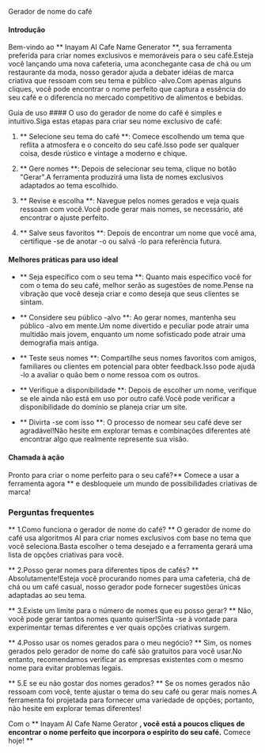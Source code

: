 Gerador de nome do café

#### Introdução
Bem-vindo ao ** Inayam AI Cafe Name Generator **, sua ferramenta preferida para criar nomes exclusivos e memoráveis ​​para o seu café.Esteja você lançando uma nova cafeteria, uma aconchegante casa de chá ou um restaurante da moda, nosso gerador ajuda a debater idéias de marca criativa que ressoam com seu tema e público -alvo.Com apenas alguns cliques, você pode encontrar o nome perfeito que captura a essência do seu café e o diferencia no mercado competitivo de alimentos e bebidas.

Guia de uso ####
O uso do gerador de nome do café é simples e intuitivo.Siga estas etapas para criar seu nome exclusivo de café:

1. ** Selecione seu tema do café **: Comece escolhendo um tema que reflita a atmosfera e o conceito do seu café.Isso pode ser qualquer coisa, desde rústico e vintage a moderno e chique.

2. ** Gere nomes **: Depois de selecionar seu tema, clique no botão "Gerar".A ferramenta produzirá uma lista de nomes exclusivos adaptados ao tema escolhido.

3. ** Revise e escolha **: Navegue pelos nomes gerados e veja quais ressoam com você.Você pode gerar mais nomes, se necessário, até encontrar o ajuste perfeito.

4. ** Salve seus favoritos **: Depois de encontrar um nome que você ama, certifique -se de anotar -o ou salvá -lo para referência futura.

#### Melhores práticas para uso ideal
- ** Seja específico com o seu tema **: Quanto mais específico você for com o tema do seu café, melhor serão as sugestões de nome.Pense na vibração que você deseja criar e como deseja que seus clientes se sintam.

- ** Considere seu público -alvo **: Ao gerar nomes, mantenha seu público -alvo em mente.Um nome divertido e peculiar pode atrair uma multidão mais jovem, enquanto um nome sofisticado pode atrair uma demografia mais antiga.

- ** Teste seus nomes **: Compartilhe seus nomes favoritos com amigos, familiares ou clientes em potencial para obter feedback.Isso pode ajudá -lo a avaliar o quão bem o nome ressoa com os outros.

- ** Verifique a disponibilidade **: Depois de escolher um nome, verifique se ele ainda não está em uso por outro café.Você pode verificar a disponibilidade do domínio se planeja criar um site.

- ** Divirta -se com isso **: O processo de nomear seu café deve ser agradável!Não hesite em explorar temas e combinações diferentes até encontrar algo que realmente represente sua visão.

#### Chamada à ação
Pronto para criar o nome perfeito para o seu café?** Comece a usar a ferramenta agora ** e desbloqueie um mundo de possibilidades criativas de marca!

### Perguntas frequentes

** 1.Como funciona o gerador de nome do café? **
O gerador de nome do café usa algoritmos AI para criar nomes exclusivos com base no tema que você seleciona.Basta escolher o tema desejado e a ferramenta gerará uma lista de opções criativas para você.

** 2.Posso gerar nomes para diferentes tipos de cafés? **
Absolutamente!Esteja você procurando nomes para uma cafeteria, chá de chá ou um café casual, nosso gerador pode fornecer sugestões únicas adaptadas ao seu tema.

** 3.Existe um limite para o número de nomes que eu posso gerar? **
Não, você pode gerar tantos nomes quanto quiser!Sinta -se à vontade para experimentar temas diferentes e ver quais opções criativas surgem.

** 4.Posso usar os nomes gerados para o meu negócio? **
Sim, os nomes gerados pelo gerador de nome do café são gratuitos para você usar.No entanto, recomendamos verificar as empresas existentes com o mesmo nome para evitar problemas legais.

** 5.E se eu não gostar dos nomes gerados? **
Se os nomes gerados não ressoam com você, tente ajustar o tema do seu café ou gerar mais nomes.A ferramenta foi projetada para fornecer uma variedade de opções; portanto, não hesite em explorar temas diferentes!

Com o ** Inayam AI Cafe Name Gerator **, você está a poucos cliques de encontrar o nome perfeito que incorpora o espírito do seu café.** Comece hoje! **